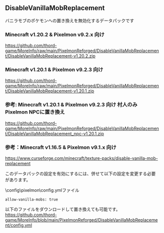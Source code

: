 
## DisableVanillaMobReplacement

バニラモブのポケモンへの置き換えを無効化するデータパックです

### Minecraft v1.20.2 & Pixelmon v9.2.x 向け

https://github.com/thord-game/MoreInfo/raw/main/PixelmonReforged/DisableVanillaMobReplacement/DisableVanillaMobReplacement-v1.20.2.zip

### Minecraft v1.20.1 & Pixelmon v9.2.3 向け

https://github.com/thord-game/MoreInfo/raw/main/PixelmonReforged/DisableVanillaMobReplacement/DisableVanillaMobReplacement-v1.20.1.zip

### 参考: Minecraft v1.20.1 & Pixelmon v9.2.3 向け 村人のみPixelmon NPCに置き換え

https://github.com/thord-game/MoreInfo/raw/main/PixelmonReforged/DisableVanillaMobReplacement/DisableVanillaMobReplacement_npc-v1.20.1.zip


### 参考：Minecraft v1.16.5 & Pixelmon v9.1.x 向け

https://www.curseforge.com/minecraft/texture-packs/disable-vanilla-mob-replacement


このデータパックの設定を有効にするには、併せて以下の設定を変更する必要があります。

\config\pixelmon\config.ymlファイル

`allow-vanilla-mobs: true`

以下のファイルをダウンロードして置き換えても可能です。
https://github.com/thord-game/MoreInfo/blob/main/PixelmonReforged/DisableVanillaMobReplacement/config.yml
